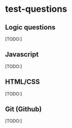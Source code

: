# test-questions

## Logic questions
[TODO:]

## Javascript
[TODO:]

## HTML/CSS
[TODO:]

## Git (Github)
[TODO:]

